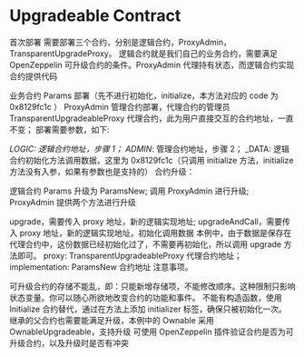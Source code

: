 # Upgradeable Contract

首次部署
需要部署三个合约，分别是逻辑合约，ProxyAdmin，TransparentUpgradeProxy。 逻辑合约就是我们自己的业务合约，需要满足 OpenZeppelin 可升级合约的条件。ProxyAdmin 代理持有状态，而逻辑合约实现合约提供代码

业务合约 Params 部署（先不进行初始化，initialize，本方法对应的 code 为 0x8129fc1c ）
ProxyAdmin 管理合约部署，代理合约的管理员
TransparentUpgradeableProxy 代理合约，此为用户直接交互的合约地址，一直不变；
部署需要参数，如下:

_LOGIC: 逻辑合约地址，步骤 1；
ADMIN_: 管理合约地址，步骤 2；
_DATA: 逻辑合约初始化方法调用数据，这里为 0x8129fc1c（只调用 initialize 方法，initialize 方法没有入参，如果有参数也是支持的）
合约升级：

逻辑合约 Params 升级为 ParamsNew;
调用 ProxyAdmin 进行升级;
ProxyAdmin 提供两个方法进行升级

upgrade，需要传入 proxy 地址，新的逻辑实现地址;
upgradeAndCall，需要传入 proxy 地址，新的逻辑实现地址，初始化调用数据 本例中，由于数据是保存在代理合约中，这份数据已经初始化过了，不需要再初始化，所以调用 upgrade 方法即可。 proxy: TransparentUpgradeableProxy 代理合约地址； implementation: ParamsNew 合约地址
注意事项。

可升级合约的存储不能乱，即：只能新增存储项，不能修改顺序。这种限制只影响状态变量。你可以随心所欲地改变合约的功能和事件。
不能有构造函数，使用 Initialize 合约替代，通过在方法上添加 initializer 标签，确保只被初始化一次。
继承的父合约也需要能满足升级，本例中的 Ownable 采用 OwnableUpgradeable，支持升级
可使用 OpenZeppelin 插件验证合约是否为可升级合约，以及升级时是否有冲突
